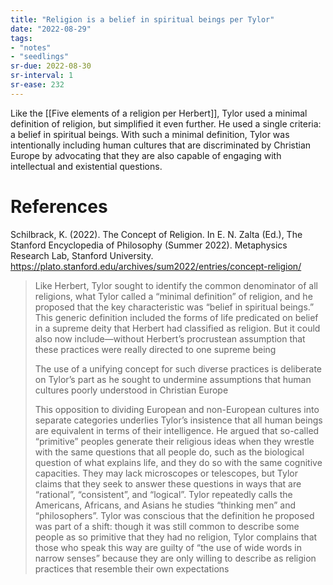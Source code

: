 ```yaml
---
title: "Religion is a belief in spiritual beings per Tylor"
date: "2022-08-29"
tags:
- "notes"
- "seedlings"
sr-due: 2022-08-30
sr-interval: 1
sr-ease: 232
---
```


Like the [[Five elements of a religion per Herbert]], Tylor used a minimal definition of religion, but simplified it even further. He used a single criteria: a belief in spiritual beings. With such a minimal definition, Tylor was intentionally including human cultures that are discriminated by Christian Europe by advocating that they are also capable of engaging with intellectual and existential questions.

# References

Schilbrack, K. (2022). The Concept of Religion. In E. N. Zalta (Ed.), The Stanford Encyclopedia of Philosophy (Summer 2022). Metaphysics Research Lab, Stanford University. https://plato.stanford.edu/archives/sum2022/entries/concept-religion/

> Like Herbert, Tylor sought to identify the common denominator of all religions, what Tylor called a “minimal definition” of religion, and he proposed that the key characteristic was “belief in spiritual beings.” This generic definition included the forms of life predicated on belief in a supreme deity that Herbert had classified as religion. But it could also now include—without Herbert’s procrustean assumption that these practices were really directed to one supreme being
> 
> The use of a unifying concept for such diverse practices is deliberate on Tylor’s part as he sought to undermine assumptions that human cultures poorly understood in Christian Europe
> 
> This opposition to dividing European and non-European cultures into separate categories underlies Tylor’s insistence that all human beings are equivalent in terms of their intelligence. He argued that so-called “primitive” peoples generate their religious ideas when they wrestle with the same questions that all people do, such as the biological question of what explains life, and they do so with the same cognitive capacities. They may lack microscopes or telescopes, but Tylor claims that they seek to answer these questions in ways that are “rational”, “consistent”, and “logical”. Tylor repeatedly calls the Americans, Africans, and Asians he studies “thinking men” and “philosophers”. Tylor was conscious that the definition he proposed was part of a shift: though it was still common to describe some people as so primitive that they had no religion, Tylor complains that those who speak this way are guilty of “the use of wide words in narrow senses” because they are only willing to describe as religion practices that resemble their own expectations